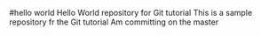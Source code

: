 #hello world 
Hello World repository for Git tutorial 
This is a sample repository fr the Git tutorial 
Am committing on the master 
